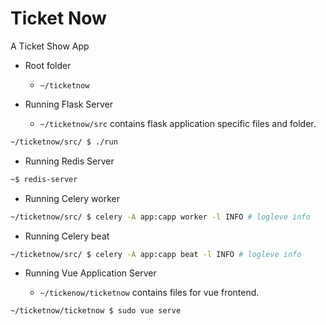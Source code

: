 # Ticket Now

A Ticket Show App

* Root folder 
  - ` ~/ticketnow `

* Running Flask Server

  - ` ~/ticketnow/src ` contains flask application specific files and folder.

```bash
~/ticketnow/src/ $ ./run
```

* Running Redis Server

```bash
~$ redis-server
```

* Running Celery worker

```bash
~/ticketnow/src/ $ celery -A app:capp worker -l INFO # logleve info
```

* Running Celery beat


```bash
~/ticketnow/src/ $ celery -A app:capp beat -l INFO # logleve info
```

* Running Vue Application Server


    - ` ~/tickenow/ticketnow ` contains files for vue frontend.

```bash
~/ticketnow/ticketnow $ sudo vue serve
```

